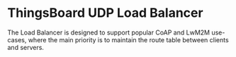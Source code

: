 # ThingsBoard UDP Load Balancer

The Load Balancer is designed to support popular CoAP and LwM2M use-cases, where the main priority is to maintain the route table between clients and servers.
